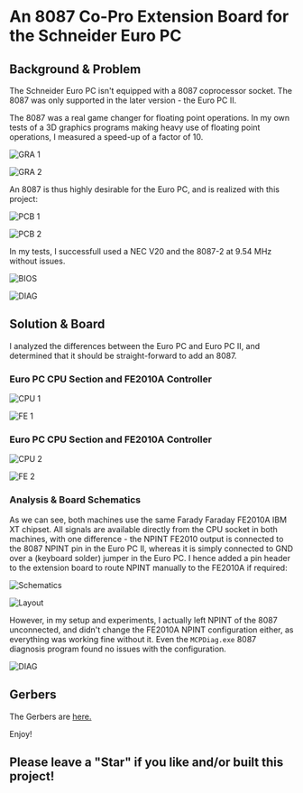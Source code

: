 # An 8087 Co-Pro Extension Board for the Schneider Euro PC  

## Background & Problem

The Schneider Euro PC isn't equipped with a 8087 coprocessor
socket. The 8087 was only supported in the later version - the Euro PC
II.

The 8087 was a real game changer for floating point operations. In my
own tests of a 3D graphics programs making heavy use of floating point
operations, I measured a speed-up of a factor of 10.

![GRA 1](pics/gra1.jpg) 

![GRA 2](pics/gra2.jpg)  

An 8087 is thus highly desirable for the Euro PC, and is realized with
this project: 

![PCB 1](pics/pcb.jpg) 

![PCB 2](pics/pcb2.jpg) 

In my tests, I successfull used a NEC V20 and the 8087-2 at 9.54 MHz without issues.

![BIOS](pics/bios.jpg) 

![DIAG](pics/diag.jpg)

## Solution & Board 

I analyzed the differences between the Euro PC and Euro PC II, and
determined that it should be straight-forward to add an 8087.

### Euro PC CPU Section and FE2010A Controller

![CPU 1](pics/euro-pc1-cpu.png)

![FE 1](pics/euro-pc1-fe.png)

### Euro PC CPU Section and FE2010A Controller

![CPU 2](pics/euro-pc2-cpu.png)

![FE 2](pics/euro-pc2-fe.png)

### Analysis & Board Schematics 

As we can see, both machines use the same Farady Faraday FE2010A IBM
XT chipset. All signals are available directly from the CPU socket in
both machines, with one difference - the NPINT FE2010 output is
connected to the 8087 NPINT pin in the Euro PC II, whereas it is
simply connected to GND over a (keyboard solder) jumper in the Euro
PC. I hence added a pin header to the extension board to route NPINT
manually to the FE2010A if required:

![Schematics](pics/schematics.png)

![Layout](pics/board.png) 

However, in my setup and experiments, I actually left NPINT of the
8087 unconnected, and didn't change the FE2010A NPINT configuration
either, as everything was working fine without it. Even the
`MCPDiag.exe` 8087 diagnosis program found no issues with the
configuration.

![DIAG](pics/diag.jpg)

## Gerbers

The Gerbers are [here.](./gerbers-v2.zip)

Enjoy!

## Please leave a "Star" if you like and/or built this project!
